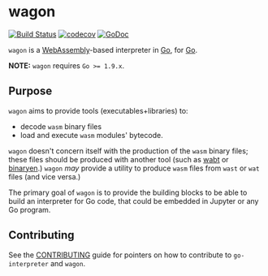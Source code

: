 wagon
=====

[![Build Status](https://travis-ci.org/go-interpreter/wagon.svg?branch=master)](https://travis-ci.org/go-interpreter/wagon)
[![codecov](https://codecov.io/gh/go-interpreter/wagon/branch/master/graph/badge.svg)](https://codecov.io/gh/go-interpreter/wagon)
[![GoDoc](https://godoc.org/github.com/tchain/twasm?status.svg)](https://godoc.org/github.com/tchain/twasm)

`wagon` is a [WebAssembly](http://webassembly.org)-based interpreter in [Go](https://golang.org), for [Go](https://golang.org).

**NOTE:** `wagon` requires `Go >= 1.9.x`.

## Purpose

`wagon` aims to provide tools (executables+libraries) to:

- decode `wasm` binary files
- load and execute `wasm` modules' bytecode.

`wagon` doesn't concern itself with the production of the `wasm` binary files;
these files should be produced with another tool (such as [wabt](https://github.com/WebAssembly/wabt) or [binaryen](https://github.com/WebAssembly/binaryen).)
`wagon` *may* provide a utility to produce `wasm` files from `wast` or `wat` files (and vice versa.)

The primary goal of `wagon` is to provide the building blocks to be able to build an interpreter for Go code, that could be embedded in Jupyter or any Go program.


## Contributing

See the [CONTRIBUTING](https://github.com/go-interpreter/license/blob/master/CONTRIBUTE.md) guide for pointers on how to contribute to `go-interpreter` and `wagon`.
